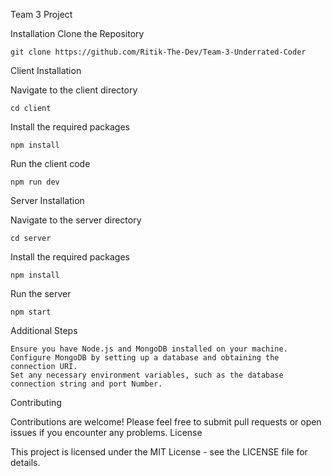 Team 3 Project

Installation
Clone the Repository

    git clone https://github.com/Ritik-The-Dev/Team-3-Underrated-Coder

Client Installation

Navigate to the client directory

    cd client

Install the required packages

    npm install

Run the client code

    npm run dev

Server Installation

Navigate to the server directory

    cd server

Install the required packages

    npm install

Run the server

    npm start

Additional Steps

    Ensure you have Node.js and MongoDB installed on your machine.
    Configure MongoDB by setting up a database and obtaining the connection URI.
    Set any necessary environment variables, such as the database connection string and port Number.

Contributing

Contributions are welcome! Please feel free to submit pull requests or open issues if you encounter any problems.
License

This project is licensed under the MIT License - see the LICENSE file for details.